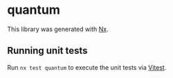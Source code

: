 # quantum

This library was generated with [Nx](https://nx.dev).

## Running unit tests

Run `nx test quantum` to execute the unit tests via [Vitest](https://vitest.dev/).

